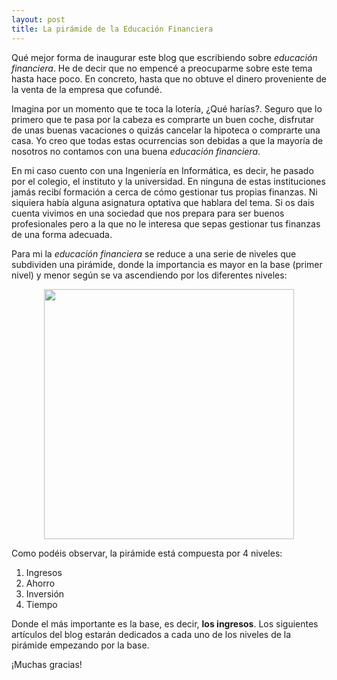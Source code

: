 ```yaml
---
layout: post
title: La pirámide de la Educación Financiera
---
```


Qué mejor forma de inaugurar este blog que escribiendo sobre *educación financiera*. He de decir que no empencé a preocuparme sobre este tema hasta hace poco. En concreto, hasta que no obtuve el dinero proveniente de la venta de la empresa que cofundé.

Imagina por un momento que te toca la lotería, ¿Qué harías?. Seguro que lo primero que te pasa por la cabeza es comprarte un buen coche, disfrutar de unas buenas vacaciones o quizás cancelar la hipoteca o comprarte una casa. Yo creo que todas estas ocurrencias son debidas a que la mayoría de nosotros no contamos con una buena *educación financiera*.

En mi caso cuento con una Ingeniería en Informática, es decir, he pasado por el colegio, el instituto y la universidad. En ninguna de estas instituciones jamás recibí formación a cerca de cómo gestionar tus propias finanzas. Ni siquiera había alguna asignatura optativa que hablara del tema. Si os dais cuenta vivimos en una sociedad que nos prepara para ser buenos profesionales pero a la que no le interesa que sepas gestionar tus finanzas de una forma adecuada.

Para mi la *educación financiera* se reduce a una serie de niveles que subdividen una pirámide, donde la importancia es mayor en la base (primer nivel) y menor según se va ascendiendo por los diferentes niveles:

<p align="center">
<img src="{{ site.baseurl }}/images/piramide-financiera.png" style="width: 400px; height: 400px;"/>
</p>

Como podéis observar, la pirámide está compuesta por 4 niveles:

1. Ingresos
2. Ahorro
3. Inversión
4. Tiempo

Donde el más importante es la base, es decir, **los ingresos**.
Los siguientes artículos del blog estarán dedicados a cada uno de los niveles de la pirámide empezando por la base.

¡Muchas gracias!
